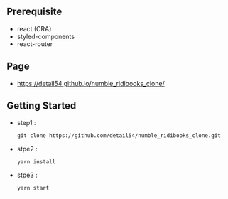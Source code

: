 ## Prerequisite

- react (CRA)
- styled-components
- react-router

## Page

- https://detail54.github.io/numble_ridibooks_clone/

## Getting Started

- step1 :

  ```
  git clone https://github.com/detail54/numble_ridibooks_clone.git
  ```

- stpe2 :

  ```
  yarn install
  ```

- stpe3 :

  ```
  yarn start
  ```
